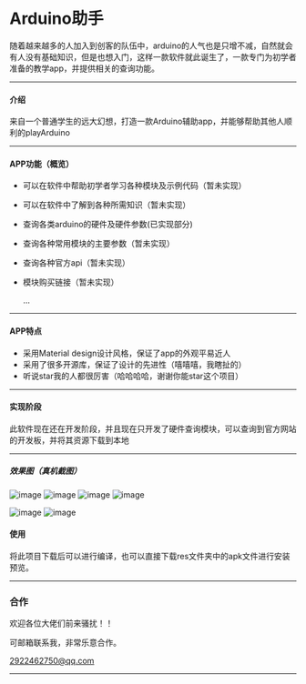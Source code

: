 # Arduino助手

随着越来越多的人加入到创客的队伍中，arduino的人气也是只增不减，自然就会有人没有基础知识，但是也想入门，这样一款软件就此诞生了，一款专门为初学者准备的教学app，并提供相关的查询功能。

---

#### 介绍

来自一个普通学生的远大幻想，打造一款Arduino辅助app，并能够帮助其他人顺利的playArduino

---




#### APP功能（概览）

-  可以在软件中帮助初学者学习各种模块及示例代码（暂未实现）
-  可以在软件中了解到各种所需知识（暂未实现）
-  查询各类arduino的硬件及硬件参数(已实现部分)
-  查询各种常用模块的主要参数（暂未实现）
-  查询各种官方api（暂未实现）
-  模块购买链接（暂未实现）

    ...
 

---
#### APP特点
-  采用Material design设计风格，保证了app的外观平易近人
-  采用了很多开源库，保证了设计的先进性（嘻嘻嘻，我瞎扯的）
-  听说star我的人都很厉害（哈哈哈哈，谢谢你能star这个项目）


---
#### 实现阶段
 此软件现在还在开发阶段，并且现在只开发了硬件查询模块，可以查询到官方网站的开发板，并将其资源下载到本地
 

---

##### 效果图（真机截图）
  ![image](https://github.com/joynchou/arduinoAssistent/blob/master/res/%E6%95%88%E6%9E%9C%E5%9B%BE%EF%BC%88%E7%9C%9F%E6%9C%BA%E8%BF%90%E8%A1%8C%EF%BC%89/%E6%A0%BC%E5%BC%8F%E5%B7%A5%E5%8E%82Screenshot_20180901-102307.jpg) ![image](https://github.com/joynchou/arduinoAssistent/blob/master/res/%E6%95%88%E6%9E%9C%E5%9B%BE%EF%BC%88%E7%9C%9F%E6%9C%BA%E8%BF%90%E8%A1%8C%EF%BC%89/%E6%A0%BC%E5%BC%8F%E5%B7%A5%E5%8E%82Screenshot_20180901-102316.jpg)
  ![image](https://github.com/joynchou/arduinoAssistent/blob/master/res/%E6%95%88%E6%9E%9C%E5%9B%BE%EF%BC%88%E7%9C%9F%E6%9C%BA%E8%BF%90%E8%A1%8C%EF%BC%89/%E6%A0%BC%E5%BC%8F%E5%B7%A5%E5%8E%82Screenshot_20180901-102326.jpg)
   ![image](https://github.com/joynchou/arduinoAssistant/blob/master/res/%E6%95%88%E6%9E%9C%E5%9B%BE%EF%BC%88%E7%9C%9F%E6%9C%BA%E8%BF%90%E8%A1%8C%EF%BC%89/device-2018-09-08-175108.png)
   
   ![image](https://github.com/joynchou/arduinoAssistant/blob/master/res/%E6%95%88%E6%9E%9C%E5%9B%BE%EF%BC%88%E7%9C%9F%E6%9C%BA%E8%BF%90%E8%A1%8C%EF%BC%89/device-2018-09-08-175046.png)
   ![image](https://github.com/joynchou/arduinoAssistant/blob/master/res/%E6%95%88%E6%9E%9C%E5%9B%BE%EF%BC%88%E7%9C%9F%E6%9C%BA%E8%BF%90%E8%A1%8C%EF%BC%89/device-2018-09-08-174940.png)
#### 使用
 将此项目下载后可以进行编译，也可以直接下载res文件夹中的apk文件进行安装预览。
 
---

### 合作
 欢迎各位大佬们前来骚扰！！
 
 可邮箱联系我，非常乐意合作。
 
 2922462750@qq.com

---
